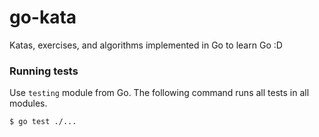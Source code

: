 # go-kata

Katas, exercises, and algorithms implemented in Go to learn Go :D

### Running tests

Use `testing` module from Go. The following command runs all tests in all modules.

    $ go test ./...
 